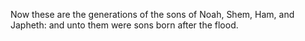 Now these are the generations of the sons of Noah, Shem, Ham, and Japheth: and unto them were sons born after the flood.
